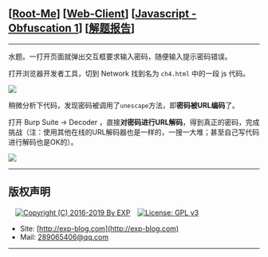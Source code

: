 ## [[Root-Me](https://www.root-me.org/)] [[Web-Client](https://www.root-me.org/en/Challenges/Web-Client/)] [[Javascript - Obfuscation 1](https://www.root-me.org/en/Challenges/Web-Client/Javascript-Obfuscation-1)] [[解题报告](http://exp-blog.com/2019/01/13/pid-2909/)]

------

水题。一打开页面就弹出交互框要求输入密码，随便输入提示密码错误。

打开浏览器开发者工具，切到 Network 找到名为 `ch4.html` 中的一段 js 代码。

![](https://github.com/lyy289065406/CTF-Solving-Reports/blob/master/rootme/Web-Client/%5B05%5D%20%5B10P%5D%20Javascript%20-%20Obfuscation%201/imgs/01.png)

稍微分析下代码，发现密码被调用了`unescape`方法，即**密码被URL编码**了。

打开 Burp Suite -> Decoder ，直接**对密码进行URL解码**，得到真正的密码，完成挑战（注：使用其他在线的URL解码器也是一样的，一搜一大堆；甚至自己写代码进行解码也是OK的）。


![](https://github.com/lyy289065406/CTF-Solving-Reports/blob/master/rootme/Web-Client/%5B05%5D%20%5B10P%5D%20Javascript%20-%20Obfuscation%201/imgs/02.png)

------

## 版权声明

　[![Copyright (C) 2016-2019 By EXP](https://img.shields.io/badge/Copyright%20(C)-2016~2019%20By%20EXP-blue.svg)](http://exp-blog.com)　[![License: GPL v3](https://img.shields.io/badge/License-GPL%20v3-blue.svg)](https://www.gnu.org/licenses/gpl-3.0)
  

- Site: [http://exp-blog.com](http://exp-blog.com) 
- Mail: <a href="mailto:289065406@qq.com?subject=[EXP's Github]%20Your%20Question%20（请写下您的疑问）&amp;body=What%20can%20I%20help%20you?%20（需要我提供什么帮助吗？）">289065406@qq.com</a>


------
